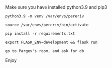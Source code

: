 Make sure you have installed python3.9 and pip3

    python3.9 -m venv /var/envs/pereriv

    source /var/envs/pereriv/bin/activate

    pip install -r requirements.txt

    export FLASK_ENV=development && flask run

    go to Pargev's room, and ask for db


Enjoy
